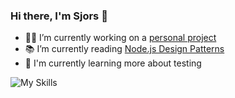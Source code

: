 ### Hi there, I'm Sjors 👋

- 👨‍💻 I’m currently working on a [personal project](https://github.com/devsjors/frontend-jobs)
- 📚 I’m currently reading [Node.js Design Patterns](https://www.nodejsdesignpatterns.com/)
- 🌱 I'm currently learning more about testing

![My Skills](https://skillicons.dev/icons?i=html,css,js,ts,nodejs,react,vue,nextjs,nuxtjs,tailwind,graphql,supabase,postgresql,docker,git)
